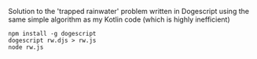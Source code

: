 Solution to the 'trapped rainwater' problem written in Dogescript
using the same simple algorithm as my Kotlin code (which is highly inefficient)

```
npm install -g dogescript
dogescript rw.djs > rw.js
node rw.js
```
